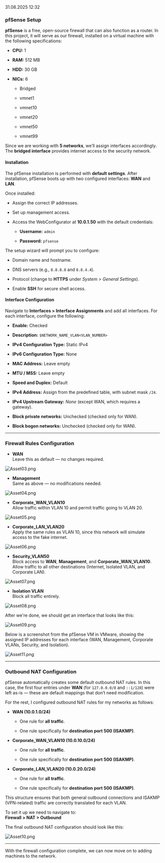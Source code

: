 31.08.2025 12:32

### pfSense Setup

**pfSense** is a free, open-source firewall that can also function as a router. In this project, it will serve as our firewall, installed on a virtual machine with the following specifications:

- **CPU:** 1
    
- **RAM:** 512 MB
    
- **HDD:** 30 GB
    
- **NICs:** 6
    
    - Bridged
        
    - vmnet1
        
    - vmnet10
        
    - vmnet20
        
    - vmnet50
        
    - vmnet99
        

Since we are working with **5 networks**, we’ll assign interfaces accordingly. The **bridged interface** provides internet access to the security network.

#### Installation

The pfSense installation is performed with **default settings**. After installation, pfSense boots up with two configured interfaces: **WAN** and **LAN**.

Once installed:

- Assign the correct IP addresses.
    
- Set up management access.
    
- Access the WebConfigurator at **10.0.1.50** with the default credentials:
    
    - **Username:** `admin`
        
    - **Password:** `pfsense`
        

The setup wizard will prompt you to configure:

- Domain name and hostname.
    
- DNS servers (e.g., `8.8.8.8` and `8.8.4.4`).
    
- Protocol (change to **HTTPS** under _System > General Settings_).
    
- Enable **SSH** for secure shell access.
    

#### Interface Configuration

Navigate to **Interfaces > Interface Assignments** and add all interfaces. For each interface, configure the following:

- **Enable:** Checked
    
- **Description:** `$NETWORK_NAME_VLAN<VLAN_NUMBER>`
    
- **IPv4 Configuration Type:** Static IPv4
    
- **IPv6 Configuration Type:** None
    
- **MAC Address:** Leave empty
    
- **MTU / MSS:** Leave empty
    
- **Speed and Duplex:** Default
    
- **IPv4 Address:** Assign from the predefined table, with subnet mask `/24`.
    
- **IPv4 Upstream Gateway:** _None_ (except WAN, which requires a gateway).
    
- **Block private networks:** Unchecked (checked only for WAN).
    
- **Block bogon networks:** Unchecked (checked only for WAN).
    

---

### Firewall Rules Configuration

- **WAN**  
    Leave this as default — no changes required.

![Asset03.png](https://github.com/v3n1x/Projects/blob/main/Assets/Asset03.png)

    
- **Management**  
    Same as above — no modifications needed.
    
![Asset04.png](https://github.com/v3n1x/Projects/blob/main/Assets/Asset04.png)

- **Corporate_WAN_VLAN10**  
    Allow traffic within VLAN 10 and permit traffic going to VLAN 20.

![Asset05.png](https://github.com/v3n1x/Projects/blob/main/Assets/Asset05.png)

- **Corporate_LAN_VLAN20**  
    Apply the same rules as VLAN 10, since this network will simulate access to the fake internet.

![Asset06.png](https://github.com/v3n1x/Projects/blob/main/Assets/Asset06.png)

- **Security_VLAN50**  
    Block access to **WAN**, **Management**, and **Corporate_WAN_VLAN10**.  
    Allow traffic to all other destinations (Internet, Isolated VLAN, and Corporate LAN).

![Asset07.png](https://github.com/v3n1x/Projects/blob/main/Assets/Asset07.png)

- **Isolation VLAN**  
    Block all traffic entirely.

![Asset08.png](https://github.com/v3n1x/Projects/blob/main/Assets/Asset08.png)

After we're done, we should get an interface that looks like this:

![Asset09.png](https://github.com/v3n1x/Projects/blob/main/Assets/Asset09.png)

Below is a screenshot from the pfSense VM in VMware, showing the assigned IP addresses for each interface (WAN, Management, Corporate VLANs, Security, and Isolation).

![Asset11.png](https://github.com/v3n1x/Projects/blob/main/Assets/Asset11.png)

---
### Outbound NAT Configuration

pfSense automatically creates some default outbound NAT rules. In this case, the first four entries under **WAN** (for `127.0.0.0/8` and `::1/128`) were left as-is — these are default mappings that don’t need modification.

For the rest, I configured outbound NAT rules for my networks as follows:

- **WAN (10.0.1.0/24)**
    
    - One rule for **all traffic**.
        
    - One rule specifically for **destination port 500 (ISAKMP)**.
        
- **Corporate_WAN_VLAN10 (10.0.10.0/24)**
    
    - One rule for **all traffic**.
        
    - One rule specifically for **destination port 500 (ISAKMP)**.
        
- **Corporate_LAN_VLAN20 (10.0.20.0/24)**
    
    - One rule for **all traffic**.
        
    - One rule specifically for **destination port 500 (ISAKMP)**.
        

This structure ensures that both general outbound connections and ISAKMP (VPN-related) traffic are correctly translated for each VLAN.

To set it up we need to navigate to:  
**Firewall > NAT > Outbound**  

The final outbound NAT configuration should look like this:

![Asset10.png](https://github.com/v3n1x/Projects/blob/main/Assets/Asset10.png)

---

With the firewall configuration complete, we can now move on to adding machines to the network. 
